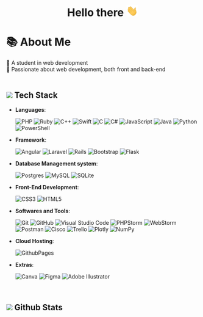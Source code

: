 ###

<h1 align="center">Hello there <img src="https://raw.githubusercontent.com/ABSphreak/ABSphreak/master/gifs/Hi.gif" width="30px"></h1>

###

# 📚 <b>About Me</b><br>

🔭 A student in web development<br>
🌱 Passionate about web development, both front and back-end<br><br>


## <img src="https://media.giphy.com/media/iY8CRBdQXODJSCERIr/giphy.gif" width="30px"> <b> Tech Stack</b><br>

- **Languages**:

	![PHP](https://img.shields.io/badge/php-%23777BB4.svg?style=for-the-badge&logo=php&logoColor=white) 
	![Ruby](https://img.shields.io/badge/ruby-%23CC342D.svg?style=for-the-badge&logo=ruby&logoColor=white)
	![C++](https://img.shields.io/badge/c++-%2300599C.svg?style=for-the-badge&logo=c%2B%2B&logoColor=white)
	![Swift](https://img.shields.io/badge/swift-F54A2A?style=for-the-badge&logo=swift&logoColor=white) 
	![C](https://img.shields.io/badge/c-%2300599C.svg?style=for-the-badge&logo=c&logoColor=white) 
	![C#](https://img.shields.io/badge/c%23-%23239120.svg?style=for-the-badge&logo=csharp&logoColor=white)
	![JavaScript](https://img.shields.io/badge/javascript-%23323330.svg?style=for-the-badge&logo=javascript&logoColor=%23F7DF1E) 
	![Java](https://img.shields.io/badge/java-%23ED8B00.svg?style=for-the-badge&logo=openjdk&logoColor=white) 
	![Python](https://img.shields.io/badge/python-3670A0?style=for-the-badge&logo=python&logoColor=ffdd54)
	![PowerShell](https://img.shields.io/badge/PowerShell-%235391FE.svg?style=for-the-badge&logo=powershell&logoColor=white) 

- **Framework**:

	![Angular](https://img.shields.io/badge/angular-%23DD0031.svg?style=for-the-badge&logo=angular&logoColor=white) 
	![Laravel](https://img.shields.io/badge/laravel-%23FF2D20.svg?style=for-the-badge&logo=laravel&logoColor=white) 
	![Rails](https://img.shields.io/badge/rails-%23CC0000.svg?style=for-the-badge&logo=ruby-on-rails&logoColor=white)
	![Bootstrap](https://img.shields.io/badge/bootstrap-%238511FA.svg?style=for-the-badge&logo=bootstrap&logoColor=white)
	![Flask](https://img.shields.io/badge/flask-%23000.svg?style=for-the-badge&logo=flask&logoColor=white) 

- **Database Management system**:

	![Postgres](https://img.shields.io/badge/postgres-%23316192.svg?style=for-the-badge&logo=postgresql&logoColor=white) 
	![MySQL](https://img.shields.io/badge/mysql-%2300000f.svg?style=for-the-badge&logo=mysql&logoColor=white) 
	![SQLite](https://img.shields.io/badge/sqlite-%2307405e.svg?style=for-the-badge&logo=sqlite&logoColor=white) 

- **Front-End Development**:

	![CSS3](https://img.shields.io/badge/css3-%231572B6.svg?style=for-the-badge&logo=css3&logoColor=white) 
	![HTML5](https://img.shields.io/badge/html5-%23E34F26.svg?style=for-the-badge&logo=html5&logoColor=white)

- **Softwares and Tools**:

	![Git](https://img.shields.io/badge/git-%23F05033.svg?style=for-the-badge&logo=git&logoColor=white)
	![GitHub](https://img.shields.io/badge/github-%23121011.svg?style=for-the-badge&logo=github&logoColor=white)
	![Visual Studio Code](https://img.shields.io/badge/Visual%20Studio%20Code-0078d7.svg?style=for-the-badge&logo=visual-studio-code&logoColor=white)
	![PHPStorm](http://img.shields.io/badge/-PHPStorm-181717?style=for-the-badge&logo=phpstorm&logoColor=white)
	![WebStorm](https://img.shields.io/badge/WebStorm-000000?style=for-the-badge&logo=WebStorm&logoColor=white)
	![Postman](https://img.shields.io/badge/Postman-FF6C37?style=for-the-badge&logo=postman&logoColor=white) 
	![Cisco](https://img.shields.io/badge/cisco-%23049fd9.svg?style=for-the-badge&logo=cisco&logoColor=black) 
	![Trello](https://img.shields.io/badge/Trello-%23026AA7.svg?style=for-the-badge&logo=Trello&logoColor=white)
	![Plotly](https://img.shields.io/badge/Plotly-%233F4F75.svg?style=for-the-badge&logo=plotly&logoColor=white)
	![NumPy](https://img.shields.io/badge/numpy-%23013243.svg?style=for-the-badge&logo=numpy&logoColor=white)

- **Cloud Hosting**:

	![GithubPages](https://img.shields.io/badge/github%20pages-121013?style=for-the-badge&logo=github&logoColor=white) 

- **Extras**:

	![Canva](https://img.shields.io/badge/Canva-%2300C4CC.svg?style=for-the-badge&logo=Canva&logoColor=white)
	![Figma](https://img.shields.io/badge/Figma-F24E1E?style=for-the-badge&logo=figma&logoColor=white)
	![Adobe Illustrator](https://img.shields.io/badge/adobe%20illustrator-%23FF9A00.svg?style=for-the-badge&logo=adobe%20illustrator&logoColor=white) 
<br>

## <img src="https://media.giphy.com/media/iY8CRBdQXODJSCERIr/giphy.gif" width="35"><b> Github Stats </b>
<br>

<div align="center">

</div>
